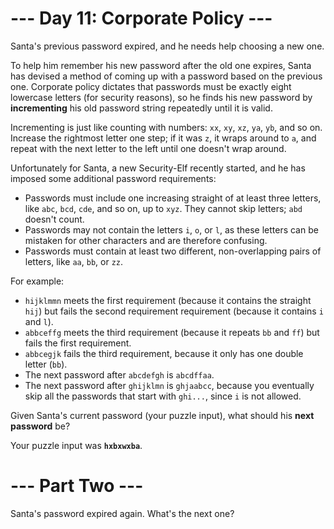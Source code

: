 # --- Day 11: Corporate Policy ---
Santa's previous password expired, and he needs help choosing a new one.

To help him remember his new password after the old one expires, Santa has devised a method of coming up with a password based on the previous one. Corporate policy dictates that passwords must be exactly eight lowercase letters (for security reasons), so he finds his new password by **incrementing** his old password string repeatedly until it is valid.

Incrementing is just like counting with numbers: ```xx```, ```xy```, ```xz```, ```ya```, ```yb```, and so on. Increase the rightmost letter one step; if it was ```z```, it wraps around to ```a```, and repeat with the next letter to the left until one doesn't wrap around.

Unfortunately for Santa, a new Security-Elf recently started, and he has imposed some additional password requirements:

* Passwords must include one increasing straight of at least three letters, like ```abc```, ```bcd```, ```cde```, and so on, up to ```xyz```. They cannot skip letters; ```abd``` doesn't count.
* Passwords may not contain the letters ```i```, ```o```, or ```l```, as these letters can be mistaken for other characters and are therefore confusing.
* Passwords must contain at least two different, non-overlapping pairs of letters, like ```aa```, ```bb```, or ```zz```.

For example:

* ```hijklmmn``` meets the first requirement (because it contains the straight ```hij```) but fails the second requirement requirement (because it contains ```i``` and ```l```).
* ```abbceffg``` meets the third requirement (because it repeats ```bb``` and ```ff```) but fails the first requirement.
* ```abbcegjk``` fails the third requirement, because it only has one double letter (```bb```).
* The next password after ```abcdefgh``` is ```abcdffaa```.
* The next password after ```ghijklmn``` is ```ghjaabcc```, because you eventually skip all the passwords that start with ```ghi...```, since ```i``` is not allowed.

Given Santa's current password (your puzzle input), what should his **next password** be?

Your puzzle input was **```hxbxwxba```**.

# --- Part Two ---
Santa's password expired again. What's the next one?